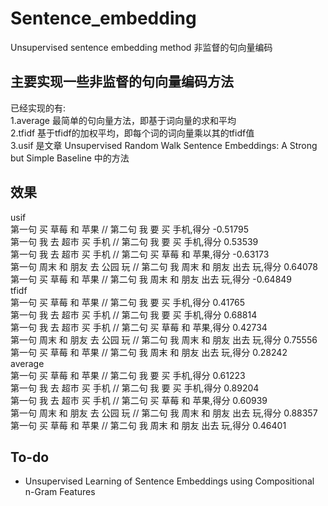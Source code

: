 # Sentence_embedding
Unsupervised sentence embedding method 非监督的句向量编码  
## 主要实现一些非监督的句向量编码方法  
已经实现的有:  
1.average  最简单的句向量方法，即基于词向量的求和平均  
2.tfidf    基于tfidf的加权平均，即每个词的词向量乘以其的tfidf值  
3.usif     是文章 Unsupervised Random Walk Sentence Embeddings: A Strong but Simple Baseline 中的方法  

## 效果  
usif  
第一句 买 草莓 和 苹果 // 第二句 我 要 买 手机,得分 -0.51795  
第一句 我 去 超市 买 手机 // 第二句 我 要 买 手机,得分 0.53539  
第一句 我 去 超市 买 手机 // 第二句 买 草莓 和 苹果,得分 -0.63173  
第一句 周末 和 朋友 去 公园 玩 // 第二句 我 周末 和 朋友 出去 玩,得分 0.64078  
第一句 买 草莓 和 苹果 // 第二句 我 周末 和 朋友 出去 玩,得分 -0.64849  
tfidf  
第一句 买 草莓 和 苹果 // 第二句 我 要 买 手机,得分 0.41765  
第一句 我 去 超市 买 手机 // 第二句 我 要 买 手机,得分 0.68814  
第一句 我 去 超市 买 手机 // 第二句 买 草莓 和 苹果,得分 0.42734  
第一句 周末 和 朋友 去 公园 玩 // 第二句 我 周末 和 朋友 出去 玩,得分 0.75556  
第一句 买 草莓 和 苹果 // 第二句 我 周末 和 朋友 出去 玩,得分 0.28242  
average  
第一句 买 草莓 和 苹果 // 第二句 我 要 买 手机,得分 0.61223  
第一句 我 去 超市 买 手机 // 第二句 我 要 买 手机,得分 0.89204  
第一句 我 去 超市 买 手机 // 第二句 买 草莓 和 苹果,得分 0.60939  
第一句 周末 和 朋友 去 公园 玩 // 第二句 我 周末 和 朋友 出去 玩,得分 0.88357  
第一句 买 草莓 和 苹果 // 第二句 我 周末 和 朋友 出去 玩,得分 0.46401  

## To-do
- Unsupervised Learning of Sentence Embeddings using Compositional n-Gram Features

